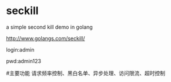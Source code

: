 # seckill
a simple second kill demo in golang

http://www.golangs.com/seckill/

login:admin

pwd:admin123

#主要功能
请求频率控制、黑白名单、异步处理、访问限流、超时控制